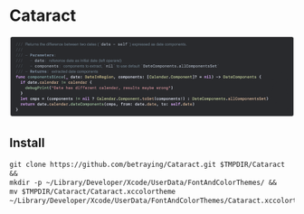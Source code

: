 # Cataract

![Drag Racing](Preview.png)

## Install
```
git clone https://github.com/betraying/Cataract.git $TMPDIR/Cataract &&
mkdir -p ~/Library/Developer/Xcode/UserData/FontAndColorThemes/ &&
mv $TMPDIR/Cataract/Cataract.xccolortheme ~/Library/Developer/Xcode/UserData/FontAndColorThemes/Cataract.xccolortheme
```
